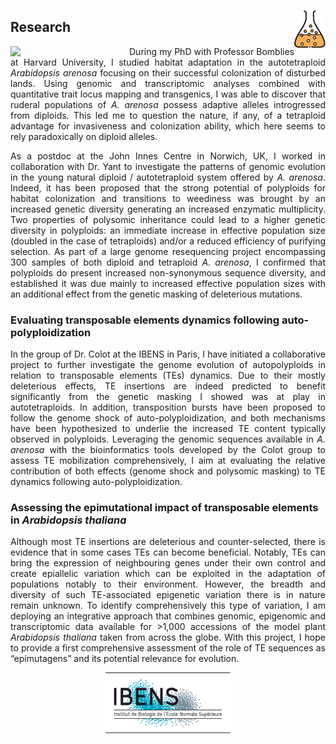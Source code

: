 <p align="right"> <img align="right" src="/images/Logo-research.png" width="50"></p>

## Research 

<img align="left" src="/images/DSC01221.JPG" style="margin-right: 15px;" width="175">

<p align="justify">
During my PhD with Professor Bomblies at Harvard University, I studied habitat adaptation in the autotetraploid <em>Arabidopsis arenosa</em> focusing on their successful colonization of disturbed lands. Using genomic and transcriptomic analyses combined with quantitative trait locus mapping and transgenics, I was able to discover that ruderal populations of <em>A. arenosa</em> possess adaptive alleles introgressed from diploids. This led me to question the nature, if any, of a tetraploid advantage for invasiveness and colonization ability, which here seems to rely paradoxically on diploid alleles.
</p>

<p align="justify">
As a postdoc at the John Innes Centre in Norwich, UK, I worked in collaboration with Dr. Yant to investigate the patterns of genomic evolution in the young natural diploid / autotetraploid system offered by <em>A. arenosa</em>. Indeed, it has been proposed that the strong potential of polyploids for habitat colonization and transitions to weediness was brought by an increased genetic diversity generating an increased enzymatic multiplicity. Two properties of polysomic inheritance could lead to a higher genetic diversity in polyploids: an immediate increase in effective population size (doubled in the case of tetraploids) and/or a reduced efficiency of purifying selection. As part of a large genome resequencing project encompassing 300 samples of both diploid and tetraploid <em>A. arenosa</em>, I confirmed that polyploids do present increased non-synonymous sequence diversity, and established it was due mainly to increased effective population sizes with an additional effect from the genetic masking of deleterious mutations.
</p>

### Evaluating transposable elements dynamics following auto-polyploidization

<p align="justify">
In the group of Dr. Colot at the IBENS in Paris, I have initiated a collaborative project to further investigate the genome evolution of autopolyploids in relation to transposable elements (TEs) dynamics. Due to their mostly deleterious effects, TE insertions are indeed predicted to benefit significantly from the genetic masking I showed was at play in autotetraploids. In addition, transposition bursts have been proposed to follow the genome shock of auto-polyploidization, and both mechanisms have been hypothesized to underlie the increased TE content typically observed in polyploids. Leveraging the genomic sequences available in <em>A. arenosa</em> with the bioinformatics tools developed by the Colot group to assess TE mobilization comprehensively, I aim at evaluating the relative contribution of both effects (genome shock and polysomic masking) to TE dynamics following auto-polyploidization.
</p>

### Assessing the epimutational impact of transposable elements in _Arabidopsis thaliana_

<p align="justify">
Although most TE insertions are deleterious and counter-selected, there is evidence that in some cases TEs can become beneficial. Notably, TEs can bring the expression of neighbouring genes under their own control and create epiallelic variation which can be exploited in the adaptation of populations notably to their environment. However, the breadth and diversity of such TE-associated epigenetic variation there is in nature remain unknown. To identify comprehensively this type of variation, I am deploying an integrative approach that combines genomic, epigenomic and transcriptomic data available for >1,000 accessions of the model plant <em>Arabidopsis thaliana</em> taken from across the globe. With this project, I hope to provide a first comprehensive assessment of the role of TE sequences as “epimutagens” and its potential relevance for evolution.
</p>

<p align="center">
<img src="/images/logo_ibens.gif" width="200">
</p>


